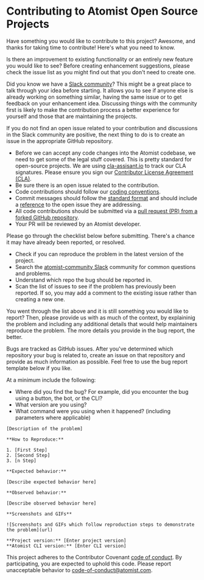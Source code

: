 # Contributing to Atomist Open Source Projects

Have something you would like to contribute to this project?  Awesome,
and thanks for taking time to contribute!  Here's what you need to
know.

Is there an improvement to existing functionality or an entirely new
feature you would like to see?  Before creating enhancement
suggestions, please check the issue list as you might find out that
you don't need to create one.

Did you know we have a [Slack community][slack]?  This might be a
great place to talk through your idea before starting.  It allows you
to see if anyone else is already working on something similar, having
the same issue or to get feedback on your enhancement idea.
Discussing things with the community first is likely to make the
contribution process a better experience for yourself and those that
are maintaining the projects.

[slack]: https://join.atomist.com/

If you do not find an open issue related to your contribution and
discussions in the Slack community are positive, the next thing to do
is to create an issue in the appropriate GitHub repository.

*   Before we can accept any code changes into the Atomist codebase,
    we need to get some of the legal stuff covered.  This is pretty
    standard for open-source projects.  We are
    using [cla-assisant.io][cla-assistant] to track our CLA
    signatures.  Please ensure you sign
    our [Contributor License Agreement (CLA)][cla].
*   Be sure there is an open issue related to the contribution.
*   Code contributions should follow
    our [coding conventions][conventions].
*   Commit messages should follow the [standard format][commit] and
    should include a [reference][ref] to the open issue they are
    addressing.
*   All code contributions should be submitted via
    a [pull request (PR) from a forked GitHub repository][pr].
*   Your PR will be reviewed by an Atomist developer.

[cla-assistant]: https://cla-assistant.io/
[cla]: https://cla-assistant.io/atomist/rug
[conventions]: http://docs.atomist.com/user-guide/rug/conventions/
[commit]: http://chris.beams.io/posts/git-commit/
[ref]: https://github.com/blog/957-introducing-issue-mentions
[pr]: https://guides.github.com/activities/contributing-to-open-source/

Please go through the checklist below before submitting. There's a
chance it may have already been reported, or resolved.

*   Check if you can reproduce the problem in the latest version of
    the project.
*   Search the [atomist-community Slack][slack] community for common
    questions and problems.
*   Understand which repo the bug should be reported in.
*   Scan the list of issues to see if the problem has previously been
    reported.  If so, you may add a comment to the existing issue
    rather than creating a new one.

You went through the list above and it is still something you would
like to report?  Then, please provide us with as much of the context,
by explaininig the problem and including any additional details that
would help maintainers reproduce the problem.  The more details you
provide in the bug report, the better.

Bugs are tracked as GitHub issues.  After you've determined which
repository your bug is related to, create an issue on that repository
and provide as much information as possible.  Feel free to use
the bug report template below if you like.

At a minimum include the following:

*   Where did you find the bug? For example, did you encounter the bug
    using a button, the bot, or the CLI?
*   What version are you using?
*   What command were you using when it happened? (including
    parameters where applicable)

```
[Description of the problem]

**How to Reproduce:**

1. [First Step]
2. [Second Step]
3. [n Step]

**Expected behavior:**

[Describe expected behavior here]

**Observed behavior:**

[Describe observed behavior here]

**Screenshots and GIFs**

![Screenshots and GIFs which follow reproduction steps to demonstrate the problem](url)

**Project version:** [Enter project version]
**Atomist CLI version:** [Enter CLI version]
```

This project adheres to the Contributor
Covenant [code of conduct][code].  By participating, you are expected
to uphold this code.  Please report unacceptable behavior
to [code-of-conduct@atomist.com][email].

[code]: CODE_OF_CONDUCT.md
[email]: mailto:code-of-conduct@atomist.com
